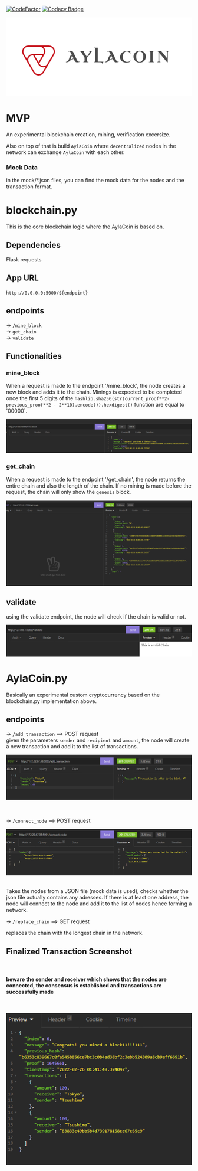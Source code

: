 [![CodeFactor](https://www.codefactor.io/repository/github/myavuzyagis/aylacoin/badge)](https://www.codefactor.io/repository/github/myavuzyagis/aylacoin) [![Codacy Badge](https://app.codacy.com/project/badge/Grade/893675d30e8a42e3a3847fa84c4e71b6)](https://www.codacy.com/gh/MYavuzYAGIS/AylaCoin/dashboard?utm_source=github.com&amp;utm_medium=referral&amp;utm_content=MYavuzYAGIS/AylaCoin&amp;utm_campaign=Badge_Grade)

![logo](screenshots/logo.png)

# MVP

An experimental blockchain creation, mining, verification excersize.

Also on top of that is build `AylaCoin` where `decentralized` nodes in the network can exchange `AylaCoin` with each other.

### Mock Data

in the mock/*.json files, you can find the mock data for the nodes and the transaction format.

# blockchain.py

This is the core blockchain logic where the AylaCoin is based on.

## Dependencies

Flask
requests

## App URL

`http://0.0.0.0:5000/${endpoint}`

## endpoints

-> `/mine_block`
<br/>
-> `get_chain`
<br/>
-> `validate`

## Functionalities

### mine_block

When a request is made to the endpoint '/mine_block', the node creates a new block and adds it to the chain. Minings is expected to be completed once the first 5 digits of the `hashlib.sha256(str(current_proof**2-previous_proof**2 - 2**10).encode()).hexdigest()` function are equal to '00000`.

![add_transaction](screenshots/mine_block.png)

### get_chain

When a request is made to the endpoint '/get_chain', the node returns the entire chain and also the length of the chain. If no mining is made before the request, the chain will only show the `genesis` block.

![add_transaction](screenshots/get_chain.png)

## validate

using the validate endpoint, the node will check if the chain is valid or not.

![add_transaction](screenshots/validate.png)

# AylaCoin.py

<p> Basically an experimental custom cryptocurrency based on the blockchain.py implementation above. </p>

## endpoints

-> `/add_transaction`  ==> POST request
</br>
given the parameters `sender` and `recipient` and `amount`, the node will create a new transaction and add it to the list of transactions.

![add_transaction](screenshots/add_transaction.png)

</br>

-> `/connect_node`  ==> POST request

![add_transaction](screenshots/connect_node.png)

</br>
Takes the nodes from a JSON file (mock data is used), checks whether the json file actually contains any adresses.
If there is at least one address, the node will connect to the node and add it to the list of nodes hence forming a network.

</br>

-> `/replace_chain`  ==> GET request

replaces the chain with the longest chain in the network.

<h2>Finalized Transaction Screenshot</h2>

</br>

<h4> beware the sender and receiver which shows that the nodes are connected, the consensus is established and transactions are successfully made</h4>

</br>

![add_transaction](screenshots/transaction_receipt.png)

